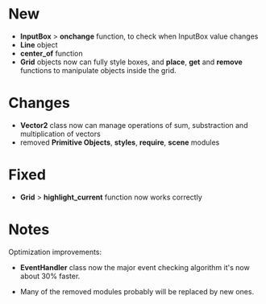 # New 
- **InputBox** > **onchange** function, to check when InputBox value changes
- **Line** object
- **center_of** function
- **Grid** objects now can fully style boxes, and **place**, **get** and **remove** functions to manipulate objects inside the grid.

# Changes
- **Vector2** class now can manage operations of sum, substraction and multiplication of vectors
- removed **Primitive Objects**, **styles**, **require**, **scene** modules


# Fixed
- **Grid** > **highlight_current** function now works correctly


# Notes
Optimization improvements:
 - **EventHandler** class now the major event checking algorithm it's now
    about 30% faster.


- Many of the removed modules probably will be replaced by new ones.